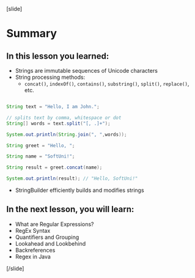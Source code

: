 

[slide]
# Summary


## In this lesson you learned:

- Strings are immutable sequences of Unicode characters
- String processing methods:
    - `concat()`, `indexOf()`, `contains()`, `substring()`, `split()`, `replace()`, etc.


```java live

String text = "Hello, I am John.";

// splits text by comma, whitespace or dot
String[] words = text.split("[, .]+");

System.out.println(String.join(", ",words));
```

```java live
String greet = "Hello, ";

String name = "SoftUni!";

String result = greet.concat(name);

System.out.println(result); // "Hello, SoftUni!"
```

- StringBuilder efficiently builds and modifies strings




## In the next lesson, you will learn:

- What are Regular Expressions?
- RegEx Syntax 
- Quantifiers and Grouping
- Lookahead and Lookbehind
- Backreferences
- Regex in Java


[/slide]
